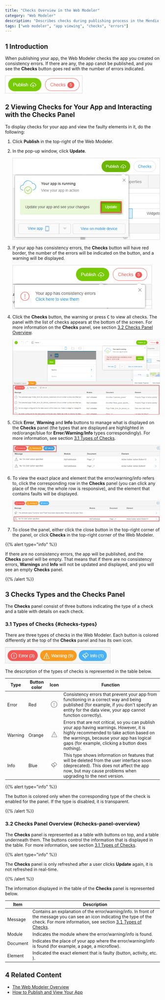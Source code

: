 ```yaml
---
title: "Checks Overview in the Web Modeler"
category: "Web Modeler"
description: "Describes checks during publishing process in the Mendix Web Modeler."
tags: ["web modeler", "app viewing", "checks", "errors"]
---
```


## 1 Introduction 

When publishing your app, the Web Modeler checks the app you created on consistency errors. If there are any, the app canot be published, and you see the **Checks** button goes red with the number of errors indicated.

![](attachments/checks-wm/wm-checks-button.png)

## 2 Viewing Checks for Your App and Interacting with the Checks Panel

To display checks for your app and view the faulty elements in it, do the following:

1. Click **Publish** in the top-right of the Web Modeler.

2.  In the pop-up window, click **Update**.

    ![](attachments/checks-wm/wm-publish-update.png)

3.  If your app has consistency errors, the **Checks** button will have red border, the number of the errors will be indicated on the button, and a warning will be displayed. 

    ![](attachments/checks-wm/wm-checks-button-red.png)

4.  Click the **Checks** button, the warning or press <kbd>C</kbd> to view all checks. 
   The panel with the list of checks appears at the bottom of the screen. For more information on the **Checks** panel, see section [3.2 Checks Panel Overview](#checks-panel-overview).

    ![](attachments/checks-wm/wm-checks-panel.png)

5.  Click **Error**, **Warning** and **Info** buttons to manage what is displayed on the **Checks** panel (the types that are displayed are highlighted in red/orange/blue for **Error**/**Warning**/**Info** types correspondingly). For more information, see section [3.1 Types of Checks](#checks-types). 

    ![](attachments/checks-wm/wm-checks-panel-different-colors.png)

6.  To view the exact place and element that the error/warning/info refers to, click the corresponding row in the **Checks** panel (you can click any place of the row, the whole row is responsive),  and the element that contains faults will be displayed.

    ![](attachments/checks-wm/wm-viewing-error.png)

7. To close the panel, either click the close button in the top-right corner of the panel, or click **Checks** in the top-right corner of the Web Modeler. 

{{% alert type="info" %}}

If there are no consistency errors, the app will be published, and the **Checks** panel will be empty. That means that if there are no consistency errors, **Warnings** and **Info** will not be updated and displayed, and you will see an empty **Checks** panel.

{{% /alert %}}

## 3 Checks Types and the Checks Panel

The **Checks** panel consist of three buttons indicating the type of a check and a table with details on each check. 

### 3.1 Types of Checks {#checks-types}

There are three types of checks in the Web Modeler. Each button is colored differently at the top of the **Checks** panel and has its own icon.

![](attachments/checks-wm/wm-button-colors.png)

The description of the types of checks is represented in the table below.

| Type    | Button color | Icon                                           | Function                                                     |
| ------- | ------------ | ---------------------------------------------- | ------------------------------------------------------------ |
| Error   | Red          | ![](attachments/checks-wm/wm-error-icon.png)   | Consistency errors that prevent your app from functioning in a correct way and being published (for example, if you don't specify an entity for the data view, your app cannot function correctly). |
| Warning | Orange       | ![](attachments/checks-wm/wm-warning-icon.png) | Errors that are not critical, so you can publish your app having warnings. However, it is highly recommended to take action based on the warnings, because your app has logical gaps (for example, clicking a button does nothing). |
| Info    | Blue         | ![](attachments/checks-wm/wm-info-icon.png)    | This type shows information on features that will be deleted from the user interface soon (deprecated). This does not affect the app now, but may cause problems when upgrading to the next version. |

{{% alert type="info" %}}

The button is colored only when the corresponding type of the check is enabled for the panel. If the type is disabled, it is transparent.

{{% /alert %}}

### 3.2 Checks Panel Overview {#checks-panel-overview}

The **Checks** panel is represented as a table with buttons on top, and a table underneath them. The buttons control the information that is displayed in the table. For more information, see section [3.1 Types of Checks](#checks-types). 

{{% alert type="info" %}}

The **Checks** panel is only refreshed after a user clicks **Update** again, it is not refreshed in real-time.

{{% /alert %}}

The information displayed in the table of the **Checks** panel is represented below. 

| Item     | Description                                                  |
| -------- | ------------------------------------------------------------ |
| Message  | Contains an explanation of the error/warning/info. In front of the message you can see an icon indicating the type of the check. For more information, see section [3.1 Types of Checks](#checks-types). |
| Module   | Indicates the module where the error/warning/info is found.  |
| Document | Indicates the place of your app where the error/warning/info is found (for example, a page, a microflow). |
| Element  | Indicated the exact element that is faulty (button, activity, etc. ). |

## 4 Related Content

* [The Web Modeler Overview](overview-wm)
* [How to Publish and View Your App](../../howto/tutorials/start-with-a-blank-app-3-publish-and-view-your-app)
